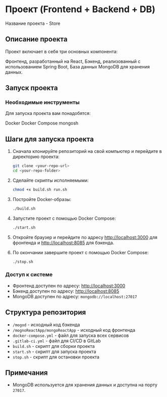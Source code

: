 # Проект (Frontend + Backend + DB)

Название проекта - Store

## Описание проекта

Проект включает в себя три основных компонента:

Фронтенд, разработанный на React,
Бэкенд, реализованный с использованием Spring Boot,
База данных MongoDB для хранения данных.

## Запуск проекта

### Необходимые инструменты
Для запуска проекта вам понадобятся:

Docker
Docker Compose
mongosh

## Шаги для запуска проекта

1. Сначала клонируйте репозиторий на свой компьютер и перейдите в директорию проекта:

    ```bash
    git clone <your-repo-url>
    cd <your-repo-folder>
    ```

2. Сделайте скрипты исполняемыми:

    ```bash
    chmod +x build.sh run.sh
    ```

3. Постройте Docker-образы:

    ```bash
    ./build.sh
    ```

4. Запустите проект с помощью Docker Compose:

    ```bash
    ./start.sh
    ```

5. Откройте браузер и перейдите по адресу [http://localhost:3000](http://localhost:3000) для фронтенда и [http://localhost:8085](http://localhost:8085) для бэкенда.

6. По окончании завершите проект с помощью Docker Compose:

    ```bash
    ./stop.sh
    ```

### Доступ к системе

- Фронтенд доступен по адресу: [http://localhost:3000](http://localhost:3000)
- Бэкенд доступен по адресу: [http://localhost:8085](http://localhost:8085)
- MongoDB доступен по адресу: `mongodb://localhost:27017`

## Структура репозитория

- `/mogod` - исходный код бэкенда
- `/mognoReactApp/mongoReactApp` - исходный код фронтенда
- `docker-compose.yml` - файл для запуска всех сервисов
- `.gitlab-ci.yml` - файл для CI/CD в GitLab
- `build.sh` - скрипт для сборки проекта
- `start.sh` - скрипт для запуска проекта
- `stop.sh` - скрипт для остановки проекта

## Примечания

- MongoDB используется для хранения данных и доступна на порту `27017`.

